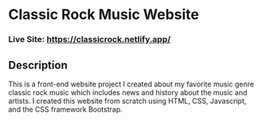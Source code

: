 # Classic Rock Music Website
### Live Site: https://classicrock.netlify.app/

## Description 
This is a front-end website project I created about my favorite music genre classic rock music which includes news and history about the music and artists. I created this website from scratch using HTML, CSS, Javascript, and the CSS framework Bootstrap.
